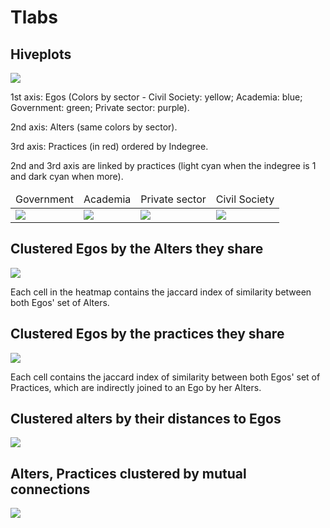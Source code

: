 # Tlabs

## Hiveplots

<img src="plots/agency_actioncats.png" >

1st axis: Egos (Colors by sector - Civil Society: yellow; Academia: blue; Government: green; Private sector: purple).

2nd axis: Alters (same colors by sector).

3rd axis: Practices (in red) ordered by Indegree.

2nd and 3rd axis are linked by practices (light cyan when the indegree is 1 and dark cyan when more).


<table>
<thead>
<tr>
<td>
Government
</td>
<td>
Academia
</td>
<td>
Private sector
</td>
<td>
Civil Society
</td>
</tr>
</thead>
<tbody>
<tr>
<td>
<img src="plots/Gobierno_actioncats.png">
</td>
<td>
<img src="plots/Academia_actioncats.png">
</td>
<td>
<img src="plots/Privado_actioncats.png">
</td>
<td>
<img src="plots/Sociedad_Civil_actioncats.png">
</td>
</tr>
</tbody>
</table>


## Clustered Egos by the Alters they share

<img src="plots/dendrogram.png">

Each cell in the heatmap contains the jaccard index of similarity
between both Egos' set of Alters.

## Clustered Egos by the practices they share

<img src="plots/dendrogram_actions.png">

Each cell contains the jaccard index of similarity between both Egos'
set of Practices, which are indirectly joined to an Ego by her Alters.

## Clustered alters by their distances to Egos

<img src="plots/dendrogram_distances.png">

## Alters, Practices clustered by mutual connections

<img src="plots/dendrogram_alters_actions.png">
